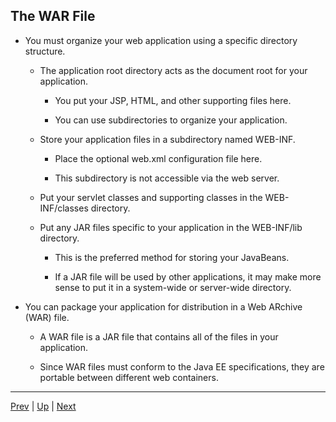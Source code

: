 ## The WAR File

* You must organize your web application using a specific directory structure.

  * The application root directory acts as the document root for your application.

    * You put your JSP, HTML, and other supporting files here.

    * You can use subdirectories to organize your application.

  * Store your application files in a subdirectory named WEB-INF.

    * Place the optional web.xml configuration file here.

    * This subdirectory is not accessible via the web server.

  * Put your servlet classes and supporting classes in the WEB-INF/classes directory.

  * Put any JAR files specific to your application in the WEB-INF/lib directory.

    * This is the preferred method for storing your JavaBeans.

    * If a JAR file will be used by other applications, it may make more sense to put it in a system-wide or server-wide directory.

* You can package your application for distribution in a Web ARchive (WAR) file.

  * A WAR file is a JAR file that contains all of the files in your application.

  * Since WAR files must conform to the Java EE specifications, they are portable between different web containers.

<hr>

[Prev](02-JspServler.md) | [Up](../README.md) | [Next](04-WebXML.md)
